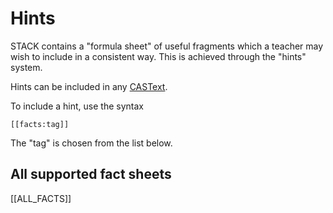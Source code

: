 # Hints

STACK contains a "formula sheet" of useful fragments which a teacher may wish to include in a consistent way.  This is achieved through the "hints" system.

Hints can be included in any [CASText](CASText.md).

To include a hint, use the syntax

    [[facts:tag]]

The "tag" is chosen from the list below.

## All supported fact sheets

[[ALL_FACTS]]
